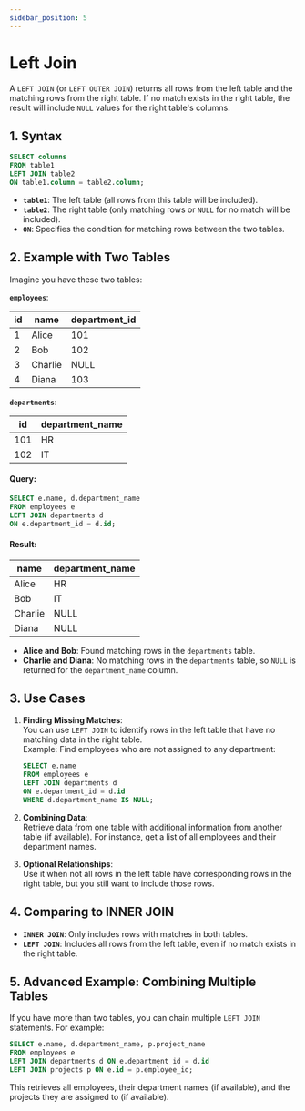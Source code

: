 ```yaml
---
sidebar_position: 5
---
```


# Left Join

A `LEFT JOIN` (or `LEFT OUTER JOIN`) returns all rows from the left table and the matching rows from the right table. If no match exists in the right table, the result will include `NULL` values for the right table's columns.

## **1. Syntax**

```sql
SELECT columns
FROM table1
LEFT JOIN table2
ON table1.column = table2.column;
```
- **`table1`**: The left table (all rows from this table will be included).  
- **`table2`**: The right table (only matching rows or `NULL` for no match will be included).  
- **`ON`**: Specifies the condition for matching rows between the two tables.

## **2. Example with Two Tables**

Imagine you have these two tables:

**`employees`**:  

| id   | name      | department_id |  
|------|-----------|---------------|  
| 1    | Alice     | 101           |  
| 2    | Bob       | 102           |  
| 3    | Charlie   | NULL          |  
| 4    | Diana     | 103           |  

**`departments`**:  

| id   | department_name |  
|------|-----------------|  
| 101  | HR              |  
| 102  | IT              |  

#### Query:  

```sql
SELECT e.name, d.department_name 
FROM employees e 
LEFT JOIN departments d 
ON e.department_id = d.id;
```

#### Result:  
| name      | department_name |  
|-----------|-----------------|  
| Alice     | HR              |  
| Bob       | IT              |  
| Charlie   | NULL            |  
| Diana     | NULL            |  

- **Alice and Bob**: Found matching rows in the `departments` table.  
- **Charlie and Diana**: No matching rows in the `departments` table, so `NULL` is returned for the `department_name` column.

## **3. Use Cases**
1. **Finding Missing Matches**:  
   You can use `LEFT JOIN` to identify rows in the left table that have no matching data in the right table.  
   Example: Find employees who are not assigned to any department:  
   ```sql
   SELECT e.name 
   FROM employees e 
   LEFT JOIN departments d 
   ON e.department_id = d.id 
   WHERE d.department_name IS NULL;
   ```

2. **Combining Data**:  
   Retrieve data from one table with additional information from another table (if available). For instance, get a list of all employees and their department names.

3. **Optional Relationships**:  
   Use it when not all rows in the left table have corresponding rows in the right table, but you still want to include those rows.

## **4. Comparing to INNER JOIN**
- **`INNER JOIN`**: Only includes rows with matches in both tables.  
- **`LEFT JOIN`**: Includes all rows from the left table, even if no match exists in the right table.  

## **5. Advanced Example: Combining Multiple Tables**
If you have more than two tables, you can chain multiple `LEFT JOIN` statements. For example:  
```sql
SELECT e.name, d.department_name, p.project_name 
FROM employees e 
LEFT JOIN departments d ON e.department_id = d.id 
LEFT JOIN projects p ON e.id = p.employee_id;
```
This retrieves all employees, their department names (if available), and the projects they are assigned to (if available).